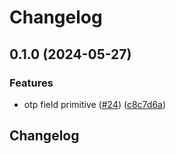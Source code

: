 # Changelog

## 0.1.0 (2024-05-27)


### Features

* otp field primitive ([#24](https://github.com/corvudev/corvu/issues/24)) ([c8c7d6a](https://github.com/corvudev/corvu/commit/c8c7d6ae4d88125b2a97e7d3b89734641d346be5))

## Changelog
